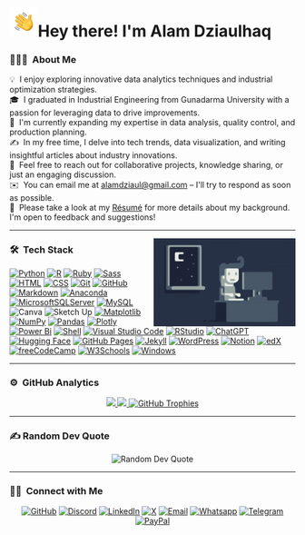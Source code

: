 <img alt="Night Coding" src="./assets/Hand%20Wave.gif" width='50' align="left"/><h1>Hey there! I'm Alam Dziaulhaq</h1>

<!-- ## 👋 &nbsp;Hey there! I'm Alam -->

### 👨🏻‍💻 &nbsp;About Me

💡 &nbsp;I enjoy exploring innovative data analytics techniques and industrial optimization strategies.  
🎓 &nbsp;I graduated in Industrial Engineering from Gunadarma University with a passion for leveraging data to drive improvements.\
🌱 &nbsp;I'm currently expanding my expertise in data analysis, quality control, and production planning.  
✍️ &nbsp;In my free time, I delve into tech trends, data visualization, and writing insightful articles about industry innovations.  
💬 &nbsp;Feel free to reach out for collaborative projects, knowledge sharing, or just an engaging discussion.  
✉️ &nbsp;You can email me at alamdziaul@gmail.com – I'll try to respond as soon as possible.  
📄 &nbsp;Please take a look at my [Résumé](#) for more details about my background. I'm open to feedback and suggestions!

---

<img alt="Night Coding" src="https://raw.githubusercontent.com/AVS1508/AVS1508/master/assets/Night-Coding.gif" align="right" width='250'/>

### 🛠 &nbsp;Tech Stack
[![Python](https://img.shields.io/badge/Python-3776AB?logo=python&logoColor=fff)](#) [![R](https://img.shields.io/badge/R-%23276DC3.svg?logo=r&logoColor=white)](#) [![Ruby](https://img.shields.io/badge/Ruby-%23CC342D.svg?&logo=ruby&logoColor=white)](#) [![Sass](https://img.shields.io/badge/Sass-C69?logo=sass&logoColor=fff)](#) [![HTML](https://img.shields.io/badge/HTML-%23E34F26.svg?logo=html5&logoColor=white)](#) [![CSS](https://img.shields.io/badge/CSS-1572B6?logo=css3&logoColor=fff)](#) [![Git](https://img.shields.io/badge/Git-F05032?logo=git&logoColor=fff)](#) [![GitHub](https://img.shields.io/badge/GitHub-%23121011.svg?logo=github&logoColor=white)](#) [![Markdown](https://img.shields.io/badge/Markdown-%23000000.svg?logo=markdown&logoColor=white)](#) [![Anaconda](https://img.shields.io/badge/Anaconda-44A833?logo=anaconda&logoColor=fff)](#) [![MicrosoftSQLServer](https://img.shields.io/badge/Microsoft%20SQL%20Server-CC2927?style=flat&logo=microsoft%20sql%20server&logoColor=white)](#) [![MySQL](https://img.shields.io/badge/MySQL-4479A1?logo=mysql&logoColor=fff)](#) ![Canva](https://img.shields.io/badge/Canva-%2300C4CC.svg?style=flat&logo=Canva&logoColor=white) ![Sketch Up](https://img.shields.io/badge/SketchUp-005F9E?style=flat&logo=sketchup&logoColor=white) [![Matplotlib](https://custom-icon-badges.demolab.com/badge/Matplotlib-71D291?logo=matplotlib&logoColor=fff)](#) [![NumPy](https://img.shields.io/badge/NumPy-4DABCF?logo=numpy&logoColor=fff)](#) [![Pandas](https://img.shields.io/badge/Pandas-150458?logo=pandas&logoColor=fff)](#) [![Plotly](https://img.shields.io/badge/Plotly-%233F4F75.svg?style=flat&logo=plotly&logoColor=white)](#) [![Power Bi](https://img.shields.io/badge/power_bi-F2C811?style=flat&logo=powerbi&logoColor=black)](#) [![Shell](https://img.shields.io/badge/Shell-4EAA25?&style=plastic&logo=gnu-bash&logoColor=white)](#) [![Visual Studio Code](https://custom-icon-badges.demolab.com/badge/Visual%20Studio%20Code-0078d7.svg?logo=vsc&logoColor=white)](#) [![RStudio](https://img.shields.io/badge/-RStudio-05122A?style=flat&logo=rstudio)](#) [![ChatGPT](https://img.shields.io/badge/ChatGPT-74aa9c?logo=openai&logoColor=white)](#) [![Hugging Face](https://img.shields.io/badge/Hugging%20Face-FFD21E?logo=huggingface&logoColor=000)](#) [![GitHub Pages](https://img.shields.io/badge/GitHub%20Pages-121013?logo=github&logoColor=white)](#) [![Jekyll](https://img.shields.io/badge/Jekyll-C00?logo=jekyll&logoColor=fff)](#) [![WordPress](https://img.shields.io/badge/WordPress-%2321759B.svg?logo=wordpress&logoColor=white)](#) [![Notion](https://img.shields.io/badge/Notion-000?logo=notion&logoColor=fff)](#) [![edX](https://img.shields.io/badge/edX-02262B?logo=edx&logoColor=fff)](#) 	[![freeCodeCamp](https://img.shields.io/badge/freeCodeCamp-0A0A23?logo=freecodecamp&logoColor=fff)](#) [![W3Schools](https://img.shields.io/badge/W3Schools-04AA6D?logo=w3schools&logoColor=fff)](#) [![Windows](https://custom-icon-badges.demolab.com/badge/Windows-0078D6?logo=windows11&logoColor=white)](#)

---

### ⚙️ &nbsp;GitHub Analytics

<p align="center">
<a href="https://github.com/alamdz">
  <img height="180em" src="https://github-readme-stats-eight-theta.vercel.app/api?username=alamdz&show_icons=true&theme=algolia&include_all_commits=true&count_private=true"/>
  <img height="180em" src="https://github-readme-stats-eight-theta.vercel.app/api/top-langs/?username=alamdz&layout=compact&langs_count=8&theme=algolia"/>
  <img src="https://github-profile-trophy.vercel.app/?username=alamdz&theme=nord&no-frame=false&no-bg=true&margin-w=4" alt="GitHub Trophies">
</a>
</p>

---

### ✍️ Random Dev Quote
<p align="center">
  <img src="https://quotes-github-readme.vercel.app/api?type=horizontal&theme=dark" alt="Random Dev Quote">
</p>

---

### 🤝🏻 &nbsp;Connect with Me
<p align="center">
  <a href="https://github.com/alamdz"><img src="https://img.shields.io/badge/GitHub-181717.svg?logo=github&logoColor=white" alt="GitHub"></a>
  <a href="https://discord.gg/dziaa"><img src="https://img.shields.io/badge/Discord-%237289DA.svg?logo=discord&logoColor=white" alt="Discord"></a>
  <a href="https://linkedin.com/in/alamdz"><img src="https://custom-icon-badges.demolab.com/badge/LinkedIn-0A66C2?logo=linkedin-white&logoColor=fff" alt="LinkedIn"></a>
  <a href="https://x.com/alamdzq"><img src="https://img.shields.io/badge/X-black.svg?logo=X&logoColor=white" alt="X"></a>
  <a href="mailto:alamdziaul@gmail.com"><img src="https://img.shields.io/badge/Email-D14836?logo=gmail&logoColor=white" alt="Email"></a>
  <a href="#"><img src ="https://img.shields.io/badge/WhatsApp-25D366?logo=whatsapp&logoColor=white" alt="Whatsapp"></a>
  <a href="#"><img src ="https://img.shields.io/badge/Telegram-2CA5E0?logo=telegram&logoColor=white" alt="Telegram"></a>
  <br>
  <a href="https://paypal.me/alamdz"><img src="https://img.shields.io/badge/PayPal-003087?logo=paypal&logoColor=fff" alt="PayPal"></a>
</p>

  
<!-- Proudly created with GPRM ( https://gprm.itsvg.in ) -->
